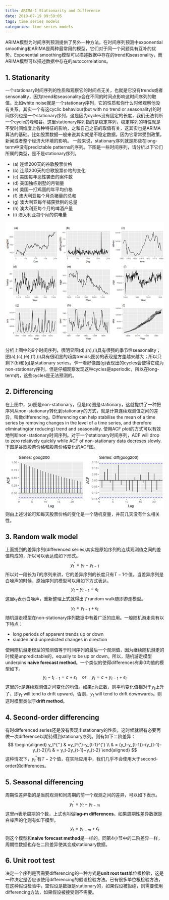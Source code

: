 ```yaml
---
title: ARIMA-1 Stationarity and Difference
date: 2019-07-19 09:59:05
tags: time series models
categories: time series models
---
```


ARIMA模型为时间序列预测提供了另外一种方法。在时间序列预测中exponential smoothing和ARIMA是两种最常用的模型，它们对于同一个问题具有互补的优势。Exponential smoothing模型可以描述数据中存在的trend和seasonality，而ARIMA模型可以描述数据中存在的autocorrelations。<!--more-->
 

## 1. Stationarity
一个stationary时间序列的性质和观察它的时间点无关，也就是它没有trends或者sensonality，因为trend和seasonality会在不同的时间点影响这时间序列的取值。比如white noise就是一个stationary序列，它的性质和你什么时候观察他没有关系。其实一个有这cyclic behaviour(but with no trend or seasonality)的时间序列也是一个stationary序列，这是因为cycles没有固定的长度，我们无法判断一个cycle的峰和谷。这里stationary序列指的是稳定序列，稳定序列的特性就是不受时间维度上各种特征的影响，之和自己之前的取值有关，这其实也是ARIMA算法的基础。比如股票数据一般来说其实就是不稳定数据，因为它常常受到政策，新闻或者整个经济大环境的影响。
一般来说，stationary序列就是那些在long-term中没有predictable patterns的序列。下图是一些时间序列，请分析以下它们所属的类型，是不是stationary序列。
* (a) 连续200天的谷歌股票价格
* (b) 连续200天的谷歌股票价格的变化
* (c) 美国每年恶性袭击的案件数
* (d) 美国独栋别墅的月销量
* (e) 美国一打鸡蛋的年平均价格
* (f) 澳大利亚每个月杀猪量的总和
* (g) 澳大利亚每年捕获猞猁的总量
* (h) 澳大利亚每个月的啤酒产量
* (i) 澳大利亚每个月的供电量
<div align=center>
<img src="https://raw.githubusercontent.com/DallasBuyer/blog-photos/master/stationary-1.png">
</div>

分析上图中的9个时间序列，很明显图(d),(h),(i)具有很强的季节性seasonality；图(a),(c),(e),(f),(i)具有很明显的趋势trends;图(i)的表现是方差越来越大；所以只剩下(b)和(g)是stationary series。乍一看好像图(g)表现出的cycles会使得它成为non-stationary序列，但是仔细观察发现这种cycles是aperiodic，所以在long-term内，这些cycles是无法预测的。

## 2. Differencing 
在上图中，(a)图是non-stationary，但是(b)图是stationary，这就提供了一种把序列从non-stationary转化到stationary的方式，就是计算连续观测值之间的差异，叫做differencing。Differencing can help stabilise the mean of a time series by removing changes in the level of a time series, and therefore eliminating(or reducing) trend and seasonality.
使用ACF plot的方式可以有效地判断non-stationary时间序列。对于一个stationary时间序列，ACF will drop to zero relatively quickly while ACF of non-stationary data decreses slowly. 下图是谷歌股票价格和股票价格变化的ACF图。

<div align=center>
<img src="https://raw.githubusercontent.com/DallasBuyer/blog-photos/master/acfstationary-1.png">
</div>
则由上述讨论可知每天股票价格的变化是一个随机变量，并前几天没有什么相关性。

## 3. Random walk model
上面提到的差异序列(differenced series)其实是原始序列的连续观测值之间的差值构成的，所以可以表达成如下形式。
$$
y_t^{'}=y_t-y_{t-1}
$$
所以对一段长为$T$的序列来讲，它的差异序列的长度只有$T-1$个值。当差异序列是白噪声的时候，原始序列的模型可以用如下方式表达。
$$
y_t-y_{t-1}=\epsilon _t
$$
这里$\epsilon_t$表示白噪声，重新整理上式就得出了random walk随即游走模型。
$$
y_t=y_{t-1}+\epsilon_t
$$
随机游走模型在non-stationary序列数据中有着广泛的应用。一般随机游走具有以下特点：
* long periods of apparent trends up or down
* sudden and unpredicted changes in direction

使用随机游走模型的预测值等于时间序列的最后一个观测值，因为继续随机游走的时候是unpredictable的，equally to be up or down。所以，随机游走模型underpins **naive forecast method**。一个类似的使得differences有非0均值的模型如下。
$$
y_t-t_{t-1}=c+\epsilon_t \quad \text{or} \quad y_t=c+y_{t-1}+\epsilon_t
$$
这里的$c$是连续观测值之间变化的均值。如果$c$为正数，则平均变化值相对于$y_t$上升了，即$y_t$ will tend to drift upward，否则，$y_t$ will tend to drift downwards。则这时模型类似于**drift method**。

## 4. Second-order differencing
有时differenced series还是没有表现出stationary的性质，这时候就很有必要再做一次difference以期待得到stationary序列。则有如下二阶差异：
$$
\begin{aligned}
    y_t^{''} & =y_t^{'}-y_{t-1}^{'} \\
        & = (y_t-y_{t-1})-(y_{t-1}-y_{t-2})\\
        & = y_t-2y_{t-1}+y_{t-2}
\end{aligned}
$$
这种情况下，$y_t^{''}$有$T-2$个值，在实际应用中，我们几乎不会使用大于second-order的differences。

## 5. Seasonal differencing
周期性差异指的是当前观测和同周期的前一个观测之间的差异，可以如下表示。
$$
y_t^{'}=y_t-y_{t-m}
$$
这里$m$表示周期的个数，上式也叫做**lag-m differences**。如果周期性差异数据是白噪声的化则有如下模型。
$$
y_t = y_{t-m}+\epsilon_t
$$
则这个模型和**naive forecast method**是一样的。同第4小节中的二阶差异一样，周期性数据也存在二阶差异使其变成stationary数据。

## 6. Unit root test
决定一个序列是否需要differencing的一种方式是**unit root test**单位根检验，这是一种决定是否应该使用differencing的假设检验方法。已有很多单位根检验方法，在这种假设检验中，空假设是数据是stationary的，如果假设被拒绝，则需要使用differencing方法，如果假设被接受则不需要。